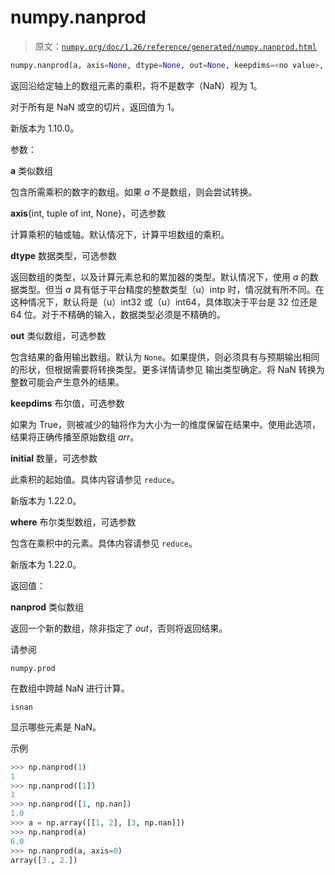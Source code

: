 # numpy.nanprod

> 原文：[`numpy.org/doc/1.26/reference/generated/numpy.nanprod.html`](https://numpy.org/doc/1.26/reference/generated/numpy.nanprod.html)

```py
numpy.nanprod(a, axis=None, dtype=None, out=None, keepdims=<no value>, initial=<no value>, where=<no value>)
```

返回沿给定轴上的数组元素的乘积，将不是数字（NaN）视为 1。

对于所有是 NaN 或空的切片，返回值为 1。

新版本为 1.10.0。

参数：

**a** 类似数组

包含所需乘积的数字的数组。如果 *a* 不是数组，则会尝试转换。

**axis**{int, tuple of int, None}，可选参数

计算乘积的轴或轴。默认情况下，计算平坦数组的乘积。

**dtype** 数据类型，可选参数

返回数组的类型，以及计算元素总和的累加器的类型。默认情况下，使用 *a* 的数据类型。但当 *a* 具有低于平台精度的整数类型（u）intp 时，情况就有所不同。在这种情况下，默认将是（u）int32 或（u）int64，具体取决于平台是 32 位还是 64 位。对于不精确的输入，数据类型必须是不精确的。

**out** 类似数组，可选参数

包含结果的备用输出数组。默认为 `None`。如果提供，则必须具有与预期输出相同的形状，但根据需要将转换类型。更多详情请参见 输出类型确定。将 NaN 转换为整数可能会产生意外的结果。

**keepdims** 布尔值，可选参数

如果为 True，则被减少的轴将作为大小为一的维度保留在结果中。使用此选项，结果将正确传播至原始数组 *arr*。

**initial** 数量，可选参数

此乘积的起始值。具体内容请参见 `reduce`。

新版本为 1.22.0。

**where** 布尔类型数组，可选参数

包含在乘积中的元素。具体内容请参见 `reduce`。

新版本为 1.22.0。

返回值：

**nanprod** 类似数组

返回一个新的数组，除非指定了 *out*，否则将返回结果。

请参阅

`numpy.prod`

在数组中跨越 NaN 进行计算。

`isnan`

显示哪些元素是 NaN。

示例

```py
>>> np.nanprod(1)
1
>>> np.nanprod([1])
1
>>> np.nanprod([1, np.nan])
1.0
>>> a = np.array([[1, 2], [3, np.nan]])
>>> np.nanprod(a)
6.0
>>> np.nanprod(a, axis=0)
array([3., 2.]) 
```
